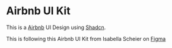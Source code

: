 # Airbnb UI Kit

This is a [Airbnb](https://airbnb.com) UI Design using [Shadcn](https://ui.shadcn.com).

This is following this Airbnb UI Kit from Isabella Scheier on [Figma](<https://www.figma.com/file/7iJYQEga7Ru9WGPC4xPwdw/Airbnb-UI-Kit-(Community)?type=design&node-id=0%3A1&mode=design&t=dMUvuSkpZOJs1Oe5-1>)
